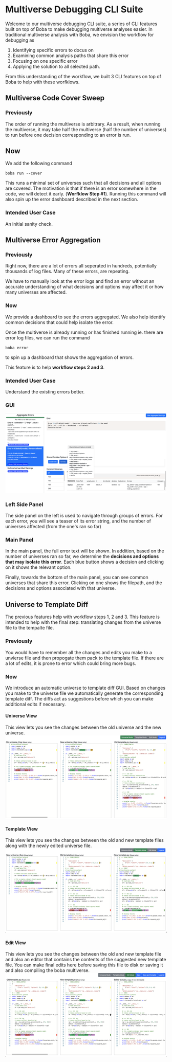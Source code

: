 # Multiverse Debugging CLI Suite

Welcome to our multiverse debugging CLI suite, a series of CLI features built on top of Boba to make debugging multiverse analyses easier. In traditional multiverse analysis with Boba, we envision the workflow for debugging as 

1. Identifying specific errors to docus on
2. Examining common analysis paths that share this error
3. Focusing on one specific error
4. Applying the solution to all selected path. 

From this understanding of the workflow, we built 3 CLI features on top of Boba to help with these worfklows.

## Multiverse Code Cover Sweep
### Previously
The order of running the multiverse is arbitrary. As a result, when running the multiverse, it may take half the multiverse (half the number of universes) to run before one decision corresponding to an error is run. 

## Now
We add the following command
```
boba run --cover
```
This runs a minimal set of universes such that all decisions and all options are covered. The motivation is that if there is an error somewhere in the code, we will detect it early. (**Worfklow Step #1**). Running this command will also spin up the error dashboard described in the next section. 

### Intended User Case
An initial sanity check.

## Multiverse Error Aggregation
### Previously

Right now, there are a lot of errors all seperated in hundreds, potentially thousands of log files. Many of these errors, are repeating.

We have to manually look at the error logs and find an error without an accurate understanding of what decisions and options may affect it or how many universes are affected.


### Now

We provide a dashboard to see the errors aggregated. We also help identify common decisions that could help isolate the error. 

Once the multiverse is already running or has finished running ie. there are error log files, we can run the command
```
boba error
```
to spin up a dashboard that shows the aggregation of errors. 

This feature is to help **workflow steps 2 and 3**. 

### Intended User Case

Understand the existing errors better.

### GUI
![boba error gui](resources/error_aggr.png)

### Left Side Panel
The side panel on the left is used to navigate through groups of errors. For each error, you will see a teaser of its error string, and the number of universes affected (from the one's ran so far)

### Main Panel
In the main panel, the full error text will be shown. In addition, based on the number of universes ran so far, we determine the **decisions and options that may isolate this error**. Each blue button shows a decision and clicking on it shows the relevant option. 

Finally, towards the bottom of the main panel, you can see common universes that share this error. Clicking on one shows the filepath, and the decisions and options associated with that universe.


## Universe to Template Diff
The previous features help with workflow steps 1, 2 and 3. This feature is intended to help with the final step: translating changes from the universe file to the tempalte file.
### Previously
You would have to remember all the changes and edits you make to a unvierse file and then propogate them pack to the template file. If there are a lot of edits, it is prone to error which could bring more bugs. 

### Now
We introduce an automatic universe to template diff GUI. Based on changes you make to the universe file we automatically generate the corresponding template diff. The diffs act as suggestions before which you can make additional edits if necessary. 
#### Universe View
This view lets you see the changes between the old universe and the new universe. 
![boba diff universe](resources/boba_diff_universe.png)
#### Template View
This view lets you see the changes between the old and new template files along with the newly edited universe file.
![boba diff template](resources/boba_diff_template.png)

#### Edit View
This view lets you see the changes between the old and new template file and also an editor that contains the contents of the suggested new template file. You can make final edits here before saving this file to disk or saving it and also compiling the boba multiverse.
![boba diff edit](resources/boba_diff_edit.png)
